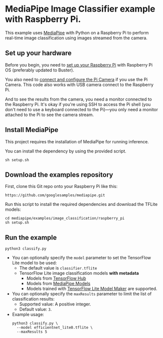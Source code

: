 # MediaPipe Image Classifier example with Raspberry Pi.

This example uses [MediaPipe](https://github.com/google/mediapipe) with Python on
a Raspberry Pi to perform real-time image classification using images
streamed from the camera.

## Set up your hardware

Before you begin, you need to
[set up your Raspberry Pi](https://projects.raspberrypi.org/en/projects/raspberry-pi-setting-up)
with Raspberry Pi OS (preferably updated to Buster).

You also need to [connect and configure the Pi Camera](
https://www.raspberrypi.org/documentation/configuration/camera.md) if you use
the Pi Camera. This code also works with USB camera connect to the Raspberry Pi.

And to see the results from the camera, you need a monitor connected
to the Raspberry Pi. It's okay if you're using SSH to access the Pi shell
(you don't need to use a keyboard connected to the Pi)—you only need a monitor
attached to the Pi to see the camera stream.

## Install MediaPipe

This project requires the installation of MediaPipe for running inference.

You can install the dependency by using the provided script.

```
sh setup.sh
```

## Download the examples repository

First, clone this Git repo onto your Raspberry Pi like this:

```
https://github.com/googlesamples/mediapipe.git
```

Run this script to install the required dependencies and download the TFLite models:

```
cd mediapipe/examples/image_classification/raspberry_pi
sh setup.sh
```

## Run the example
```
python3 classify.py
```
*   You can optionally specify the `model` parameter to set the TensorFlow Lite
    model to be used:
    *   The default value is `classifier.tflite`
    *   TensorFlow Lite image classification models **with metadata**  
        * Models from [TensorFlow Hub](https://tfhub.dev/tensorflow/collections/lite/task-library/image-classifier/1)
        * Models from [MediaPipe Models](https://developers.google.com/mediapipe/solutions/vision/image_classifier/index#models)
        * Models trained with [TensorFlow Lite Model Maker](https://developers.google.com/mediapipe/solutions/customization/image_classifier) are supported.
*   You can optionally specify the `maxResults` parameter to limit the list of
    classification results:
    *   Supported value: A positive integer.
    *   Default value: `3`.
*   Example usage:
    ```
    python3 classify.py \
      --model efficientnet_lite0.tflite \
      --maxResults 5
    ```
